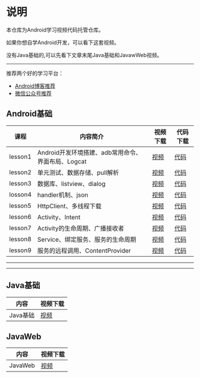 # 说明
本仓库为Android学习视频代码托管仓库。

如果你想自学Android开发，可以看下这套视频。

没有Java基础的,可以先看下文章末尾Java基础和JavawWeb视频。

---

推荐两个好的学习平台：
* [Android博客推荐](https://github.com/shenshanlaoyuan/android-blog-cn)
* [微信公众号推荐](https://github.com/shenshanlaoyuan/android-blog-cn/blob/master/WeChat.md)

## Android基础
课程|内容简介|视频下载|代码下载
---|---|---|---
lesson1|Android开发环境搭建、adb常用命令、界面布局、Logcat|[视频](http://pan.baidu.com/s/1bFByrW)|[代码](https://github.com/shenshanlaoyuan/android-study/tree/master/Android%E5%9F%BA%E7%A1%80/lesson1)
lesson2|单元测试、数据存储、pull解析|[视频](http://pan.baidu.com/s/1dF4qm1V)|[代码](https://github.com/shenshanlaoyuan/android-study/tree/master/Android%E5%9F%BA%E7%A1%80/lesson2)
lesson3|数据库、listview、dialog|[视频](http://pan.baidu.com/s/1dEMqSr3)|[代码](https://github.com/shenshanlaoyuan/android-study/tree/master/Android%E5%9F%BA%E7%A1%80/lesson3)
losson4|handler机制、json|[视频](http://pan.baidu.com/s/1eSz47nG)|[代码](https://github.com/shenshanlaoyuan/android-study/tree/master/Android%E5%9F%BA%E7%A1%80/lesson4)
lesson5|HttpClient、多线程下载|[视频](http://pan.baidu.com/s/1sl1Qa5n)|[代码](https://github.com/shenshanlaoyuan/android-study/tree/master/Android%E5%9F%BA%E7%A1%80/lesson5)
lesson6|Activity、Intent|[视频](http://pan.baidu.com/s/1nuSM3Eh)|[代码](https://github.com/shenshanlaoyuan/android-study/tree/master/Android%E5%9F%BA%E7%A1%80/lesson6)
lesson7|Activity的生命周期、广播接收者|[视频](http://pan.baidu.com/s/1bpLVBB5)|[代码](https://github.com/shenshanlaoyuan/android-study/tree/master/Android%E5%9F%BA%E7%A1%80/lesson7)
lesson8|Service、绑定服务、服务的生命周期|[视频](http://pan.baidu.com/s/1combT0)|[代码](https://github.com/shenshanlaoyuan/android-study/tree/master/Android%E5%9F%BA%E7%A1%80/lesson8)
lesson9|服务的远程调用、ContentProvider|[视频](http://pan.baidu.com/s/1c3fi5S)|[代码](https://github.com/shenshanlaoyuan/android-study/tree/master/Android%E5%9F%BA%E7%A1%80/lesson9)



---

***

## Java基础
内容|视频下载
---|---
Java基础|[视频](http://pan.baidu.com/s/1qYu2O48)

## JavaWeb
内容|视频下载
---|---
JavaWeb|[视频](http://pan.baidu.com/s/1dEF7HCH)
